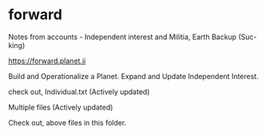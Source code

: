 # forward
Notes from accounts - Independent interest and Militia, Earth Backup (Suc-king)

https://forward.planet.ii

Build and Operationalize a Planet. Expand and Update Independent Interest.

check out, Individual.txt (Actively updated)

Multiple files (Actively updated)

Check out, above files in this folder.
